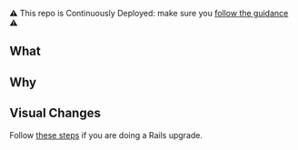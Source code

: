 ⚠️ This repo is Continuously Deployed: make sure you [follow the guidance](https://docs.publishing.service.gov.uk/manual/development-pipeline.html#merge-your-own-pull-request) ⚠️

## What
<!-- Description of the change being made -->

## Why
<!-- What are the reasons behind this change being made? -->

## Visual Changes
<!-- If the change results in visual changes, show a before and after -->

<!--
## Pages to check
* /service-manual/
* /service-manual/helping-people-to-use-your-service
* /service-manual/design
* /service-manual/service-assessments
* /service-manual/service-standard
* /service-manual/service-standard/point-1-understand-user-needs
* /service-manual/communities
* /service-manual/communities/accessibility-community
-->

Follow [these steps](https://guides.rubyonrails.org/upgrading_ruby_on_rails.html) if you are doing a Rails upgrade.
